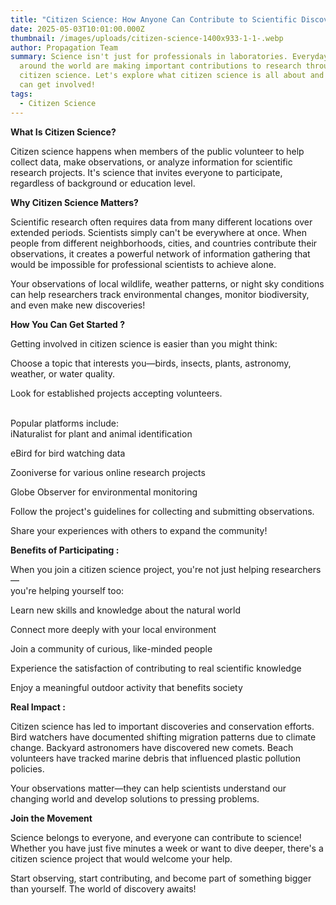 ```yaml
---
title: "Citizen Science: How Anyone Can Contribute to Scientific Discovery"
date: 2025-05-03T10:01:00.000Z
thumbnail: /images/uploads/citizen-science-1400x933-1-1-.webp
author: Propagation Team
summary: Science isn't just for professionals in laboratories. Everyday people
  around the world are making important contributions to research through
  citizen science. Let's explore what citizen science is all about and how you
  can get involved!
tags:
  - Citizen Science
---
```

**What Is Citizen Science?**

Citizen science happens when members of the public volunteer to help collect data, make observations, or analyze information for scientific research projects. It's science that invites everyone to participate, regardless of background or education level.

**Why Citizen Science Matters?**

Scientific research often requires data from many different locations over extended periods. Scientists simply can't be everywhere at once. When people from different neighborhoods, cities, and countries contribute their observations, it creates a powerful network of information gathering that would be impossible for professional scientists to achieve alone.

Your observations of local wildlife, weather patterns, or night sky conditions can help researchers track environmental changes, monitor biodiversity, and even make new discoveries!

**How You Can Get Started ?**

Getting involved in citizen science is easier than you might think:

Choose a topic that interests you—birds, insects, plants, astronomy, weather, or water quality.

Look for established projects accepting volunteers.

\
Popular platforms include:\
iNaturalist for plant and animal identification

eBird for bird watching data

Zooniverse for various online research projects

Globe Observer for environmental monitoring

Follow the project's guidelines for collecting and submitting observations.

Share your experiences with others to expand the community!



**Benefits of Participating :**

When you join a citizen science project, you're not just helping researchers—\
you're helping yourself too:

Learn new skills and knowledge about the natural world

Connect more deeply with your local environment

Join a community of curious, like-minded people

Experience the satisfaction of contributing to real scientific knowledge

Enjoy a meaningful outdoor activity that benefits society



**Real Impact :**

Citizen science has led to important discoveries and conservation efforts. Bird watchers have documented shifting migration patterns due to climate change. Backyard astronomers have discovered new comets. Beach volunteers have tracked marine debris that influenced plastic pollution policies.

Your observations matter—they can help scientists understand our changing world and develop solutions to pressing problems.

**Join the Movement**

Science belongs to everyone, and everyone can contribute to science! Whether you have just five minutes a week or want to dive deeper, there's a citizen science project that would welcome your help.

Start observing, start contributing, and become part of something bigger than yourself. The world of discovery awaits!
